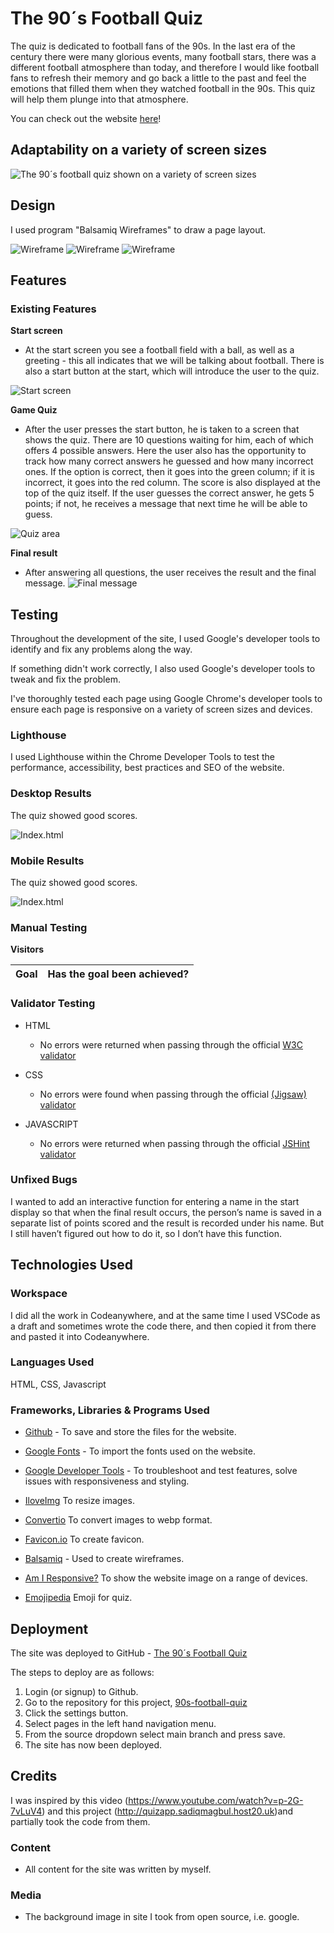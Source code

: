 # The 90´s Football Quiz

The quiz is dedicated to football fans of the 90s. In the last era of the century there were many glorious events, many football stars, there was a different football atmosphere than today, and therefore I would like football fans to refresh their memory and go back a little to the past and feel the emotions that filled them when they watched football in the 90s. This quiz will help them plunge into that atmosphere.

You can check out the website [here](https://askeran17.github.io/90s-football-quiz/)!

## Adaptability on a variety of screen sizes

![The 90´s football quiz shown on a variety of screen sizes](assets/images/adaptive-size.png)

## Design
I used program "Balsamiq Wireframes" to draw a page layout.

![Wireframe](assets/images/wireframe-start-screen.png)
![Wireframe](assets/images/wireframe-questions-list.png)
![Wireframe](assets/images/wireframe-final-result.png)

## Features

### Existing Features

__Start screen__

- At the start screen you see a football field with a ball, as well as a greeting - this all indicates that we will be talking about football. There is also a start button at the start, which will introduce the user to the quiz.

![Start screen](assets/images/start-screen-desktop.png)

__Game Quiz__

- After the user presses the start button, he is taken to a screen that shows the quiz. There are 10 questions waiting for him, each of which offers 4 possible answers. Here the user also has the opportunity to track how many correct answers he guessed and how many incorrect ones. If the option is correct, then it goes into the green column; if it is incorrect, it goes into the red column. The score is also displayed at the top of the quiz itself. If the user guesses the correct answer, he gets 5 points; if not, he receives a message that next time he will be able to guess.

![Quiz area](assets/images/quiz-area.png)

__Final result__

- After answering all questions, the user receives the result and the final message.
![Final message](assets/images/final-result.png)

## Testing

Throughout the development of the site, I used Google's developer tools to identify and fix any problems along the way.

If something didn't work correctly, I also used Google's developer tools to tweak and fix the problem.

I've thoroughly tested each page using Google Chrome's developer tools to ensure each page is responsive on a variety of screen sizes and devices.

### Lighthouse

I used Lighthouse within the Chrome Developer Tools to test the performance, accessibility, best practices and SEO of the website.

### Desktop Results

The quiz showed good scores.

![Index.html](assets/images/desktop-index.png)

### Mobile Results

The quiz showed good scores.

![Index.html](assets/images/mobile-index.png)

### Manual Testing

__Visitors__

| Goal | Has the goal been achieved? |
| :--- | :--- |

### Validator Testing 

- HTML
  - No errors were returned when passing through the official [W3C validator](https://validator.w3.org/nu/?doc=https%3A%2F%2Faskeran17.github.io%2F90s-football-quiz%2F)
- CSS
  - No errors were found when passing through the official [(Jigsaw) validator](http://jigsaw.w3.org/css-validator/validator?lang=en&profile=css3svg&uri=https%3A%2F%2Faskeran17.github.io%2F90s-football-quiz%2F&usermedium=all&vextwarning=&warning=1)

- JAVASCRIPT
  - No errors were returned when passing through the official [JSHint validator](https://jshint.com/)

### Unfixed Bugs

I wanted to add an interactive function for entering a name in the start display so that when the final result occurs, the person’s name is saved in a separate list of points scored and the result is recorded under his name. But I still haven’t figured out how to do it, so I don’t have this function.

  ## Technologies Used

### Workspace

I did all the work in Codeanywhere, and at the same time I used VSCode as a draft and sometimes wrote the code there, and then copied it from there and pasted it into Codeanywhere.

### Languages Used

HTML, CSS, Javascript

### Frameworks, Libraries & Programs Used

* [Github](https://github.com/) - To save and store the files for the website.

* [Google Fonts](https://fonts.google.com/) - To import the fonts used on the website.

* [Google Developer Tools](https://developers.google.com/web/tools) - To troubleshoot and test features, solve issues with responsiveness and styling.

* [IloveImg](https://www.iloveimg.com/) To resize images.

* [Convertio](https://convertio.co/) To convert images to webp format.

* [Favicon.io](https://favicon.io/) To create favicon.

* [Balsamiq](https://balsamiq.com/) - Used to create wireframes.

* [Am I Responsive?](http://ami.responsivedesign.is/) To show the website image on a range of devices.

* [Emojipedia](https://emojipedia.org/) Emoji for quiz.


## Deployment

The site was deployed to GitHub - [The 90´s Football Quiz](https://askeran17.github.io/90s-football-quiz/)

The steps to deploy are as follows:

1. Login (or signup) to Github.
2. Go to the repository for this project, [90s-football-quiz](https://github.com/Askeran17/90s-football-quiz.git)
3. Click the settings button.
4. Select pages in the left hand navigation menu.
5. From the source dropdown select main branch and press save.
6. The site has now been deployed.

## Credits 

I was inspired by this video (https://www.youtube.com/watch?v=p-2G-7vLuV4) and this project (http://quizapp.sadiqmagbul.host20.uk)and partially took the code from them.

### Content 

- All content for the site was written by myself.

### Media

- The background image in site I took from open source, i.e. google.
